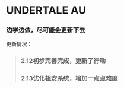 # UNDERTALE AU  
### 边学边做，尽可能会更新下去  
  
更新情况：  
> ### 2.12初步完善完成，更新了行动
> ### 2.13优化祖安系统，增加**一点点**难度
